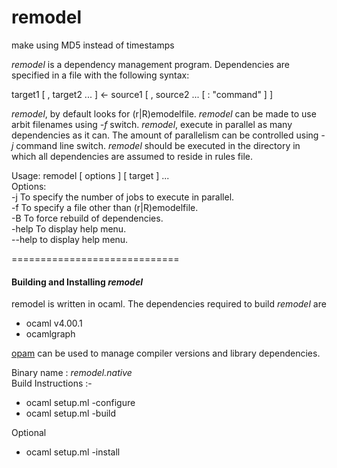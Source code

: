 remodel
==============================

make using MD5 instead of timestamps

_remodel_ is a dependency management program. Dependencies are
specified in a file with the following syntax:

target1 [ , target2 ... ] <- source1 [ , source2 ... [ : "command" ] ]

_remodel_, by default looks for (r|R)emodelfile. _remodel_ can be made
to use arbit filenames using _-f_ switch.  _remodel_, execute in parallel
as many dependencies as it can. The amount of parallelism can be controlled
using _-j_ command line switch. _remodel_ should be executed in the
directory in which all dependencies are assumed to reside in rules file.

Usage: remodel [ options ] [ target ] ...  
Options:  
  -j  To specify the number of jobs to execute in parallel.  
  -f  To specify a file other than (r|R)emodelfile.  
  -B  To force rebuild of dependencies.  
  -help To display help menu.  
  --help to display help menu.  


=============================

#### Building and Installing _remodel_

remodel is written in ocaml. The dependencies required to build _remodel_ are

  * ocaml v4.00.1
  * ocamlgraph

[opam](http://opam.ocaml.org/doc/Quick_Install.html) can be used to manage compiler versions and library dependencies.


Binary name : _remodel.native_  
Build Instructions :-

  * ocaml setup.ml -configure
  * ocaml setup.ml -build
  
  Optional
  * ocaml setup.ml -install
